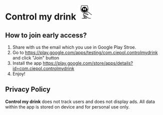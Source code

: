 # Control my drink ![Control My Drink](/favicon.png)

## How to join early access?

1. Share with us the email which you use in Google Play Stroe.
2. Go to https://play.google.com/apps/testing/com.ciepol.controlmydrink and click "Join" button
3. Install the app https://play.google.com/store/apps/details?id=com.ciepol.controlmydrink
4. Enjoy!

## Privacy Policy

**Control my drink** does not track users and does not display ads. All data within the app is stored on device and for personal use only.
